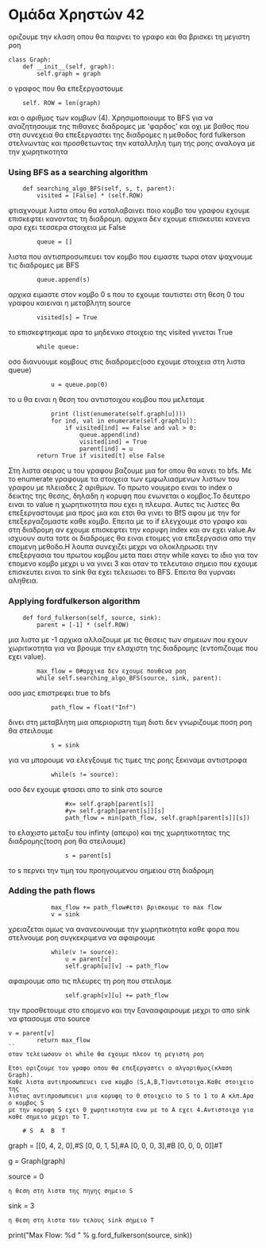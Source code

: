 # Ομάδα Χρηστών 42 

οριζουμε την κλαση οπου θα παιρνει το γραφο και θα βρισκει τη μεγιστη ροη
```
class Graph:
    def __init__(self, graph):
        self.graph = graph
```
ο γραφος που θα επεξεργαστουμε
``` 
    self. ROW = len(graph)
```
και ο αριθμος των κομβων (4).
Χρησιμοποιουμε το ΒFS για να αναζητησουμε της πιθανες  διαδρομες με 'φαρδος' και οχι με βαθος
που στη συνεχεια θα επεξεργαστει της διαδρομες η μεθοδος
ford fulkerson στελνωντας και προσθετωντας την καταλληλη  τιμη της ροης
αναλογα με την χωρητικοτητα
### Using BFS as a searching algorithm
```
    def searching_algo_BFS(self, s, t, parent):
        visited = [False] * (self.ROW)
```
φτιαχνουμε λιστα οπου θα καταλαβαινει ποιο κομβο του γραφου εχουμε επισκεφτει κανοντας τη διαδρομη. 
αρχικα δεν εχουμε επισκευτει κανενα αρα εχει τεσσερα στοιχεια με False
```
        queue = []
```
λιστα που αντισπροσωπευει τον κομβο που ειμαστε τωρα οταν ψαχνουμε τις διαδρομες με BFS
```
        queue.append(s)
```
αρχικα ειμαστε στον κομβο 0 s που το εχουμε ταυτιστει στη θεση 0 του γραφου καιειναι η μεταβλητη source
```
        visited[s] = True
```
το επισκεφτηκαμε αρα το μηδενικο στοιχειο της visited γινεται Τrue
```
        while queue:
```
oσο διανυουμε κομβους στις διαδρομες(οσο εχουμε στοιχεια στη λιστα queue)
```
            u = queue.pop(0)
```
το u θα ειναι η θεση του αντιστοιχου κομβου που μελεταμε
```
            print (list(enumerate(self.graph[u])))
            for ind, val in enumerate(self.graph[u]):            
                if visited[ind] == False and val > 0:
                    queue.append(ind)
                    visited[ind] = True
                    parent[ind] = u
        return True if visited[t] else False
```
Στη λιστα σειρας u του γραφου βαζουμε μια for οπου θα κανει το bfs.
Με το enumerate γραφουμε τα στοιχεια των εμφωλιασμενων λιστων του γραφου  με πλειαδες 2 αριθμων.
Το πρωτο νουμερο  ειναι το index o δεικτης της θεσης, δηλαδη
η κορυφη που ενωνεται o κομβος.Το δευτερο ειναι το value
η χωρητικοτητα που εχει η πλευρα. Αυτες τις λιστες θα επεξεργαστουμε
μια προς μια και ετσι θα γινει το BfS  αφου με την for επεξεργαζομαστε καθε κομβο.
Επειτα με το if ελεγχουμε στο γραφο και στη διαδρομη αν εχουμε επισκεφτει την κορυφη index
και αν εχει value.Αν ισχυουν
αυτα τοτε οι διαδρομες θα ειναι ετοιμες
για επεξεργασια απο την επομενη μεθοδο.Η λουπα συνεχιζει μεχρι να ολοκληρωσει την επεξεργασια του πρωτου κομβου
μετα παει στην while κανει το ιδιο για τον επομενο κομβο μεχρι u να γινει 3 και οταν το τελευταιο σημειο που εχουμε
επισκευτει ειναι το sink θα εχει τελειωσει το BFS. Επειτα θα γυρναει αληθεια.
### Applying fordfulkerson algorithm
```
    def ford_fulkerson(self, source, sink):
        parent = [-1] * (self.ROW)
```        
μια λιστα με -1 αρχικα αλλαζουμε με τις θεσεις των σημειων που εχουν
χωριτικοτητα για να βρουμε την ελαχιστη της διαδρομης (εντοπιζουμε που εχει value).
```
        max_flow = 0#αρχικα δεν εχουμε πουθενα ροη
        while self.searching_algo_BFS(source, sink, parent):
```        
οσο μας επιστρεφει true το bfs
```           
            path_flow = float("Inf")
```            
δινει στη μεταβλητη μια απεριοριστη τιμη διοτι δεν γνωριζουμε ποση ροη θα στειλουμε
```
            s = sink
```
για να μπορουμε να ελεγξουμε τις τιμες της ροης ξεκιναμε αντιστροφα
```
            while(s != source):
```            
οσο δεν εχουμε φτασει απο το sink στο source
```
                #x= self.graph[parent[s]]
                #y= self.graph[parent[s]][s]
                path_flow = min(path_flow, self.graph[parent[s]][s])
```              
το ελαχιστο μεταξυ του infinty (απειρο) και της χωρητικοτητας
της διαδρομης(τοση ροη θα στειλουμε)
```
                s = parent[s]
```
το  s περνει την τιμη του προηγουμενου σημειου στη διαδρομη

### Adding the path flows
```
            max_flow += path_flow#ετσι βρισκουμε το max flow
            v = sink
```           
χρειαζεται ομως να ανανεουνουμε την χωρητικοτητα καθε φορα που στελνουμε ροη συγκεκριμενα να αφαιρουμε
```
            while(v != source):
                u = parent[v]
                self.graph[u][v] -= path_flow
```
αφαιρουμε απο τις πλευρες τη ροη που στειλαμε
```
                self.graph[v][u] += path_flow
```
την προσθετουμε στο επομενο και την ξανααφαιρουμε μεχρι το απο sink να φτασουμε στο source
```
v = parent[v]
        return max_flow
``
οταν τελειωσουν οι while θα εχουμε πλεον τη μεγιστη ροη

Ετσι οριζουμε τον γραφο οπου θα επεξεργαστει ο αλγοριθμος(κλαση Graph).
Καθε λιστα αντιπροσωπευει ενα κομβο (S,A,B,T)αντιστοιχα.Καθε στοιχειο της
λιστας αντιπροσωπευει μια κορυφη το 0 στοιχειο το S το 1 το Α κλπ.Αρα ο κομβος S
με την κορυφη S εχει 0 χωρητικοτητα ενω με το Α εχει 4.Αντιστοιχα για καθε σημειο μεχρι το Τ.

```
        # S  A  B  T
graph = [[0, 4, 2, 0],#S
         [0, 0, 1, 5],#A
         [0, 0, 0, 3],#B
         [0, 0, 0, 0]]#T

g = Graph(graph)

source = 0
```
η θεση στη λιστα της πηγης σημειο S
```
sink = 3
```
η θεση στη λιστα του τελους sink σημειο Τ
```
print("Max Flow: %d " % g.ford_fulkerson(source, sink))
```
